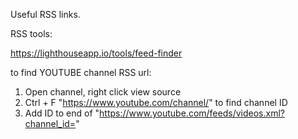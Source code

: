 Useful RSS links.


RSS tools:

https://lighthouseapp.io/tools/feed-finder

to find YOUTUBE channel RSS url:
1. Open channel, right click view source
2. Ctrl + F "https://www.youtube.com/channel/" to find channel ID
3. Add ID to end of "https://www.youtube.com/feeds/videos.xml?channel_id="

